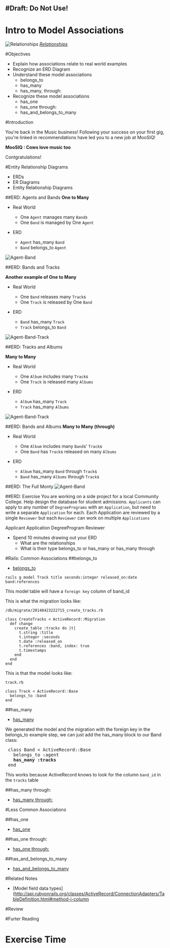 
#Draft: Do Not Use!
---------
Intro to Model Associations
==================

![Relationships](http://clients.stujophoto.com/photos/i-DGskW2W/0/L/i-DGskW2W-L.jpg)
[_Relationships_](http://clients.stujophoto.com/)


#Objectives
* Explain how associations relate to real world examples
* Recognize an ERD Diagram
* Understand these model associations
	* belongs_to
	* has_many
	* has_many, through: 
* Recognize these model associations
	* has_one
	* has_one   through:
	* has_and_belongs_to_many
	
#Introduction

You're back in the Music business! Following your success on your first gig, you're linked in recommendations have led you to a new job at MooSIQ!

**MooSIQ : Cows love music too**

Contgratulations!


#Entity Relationship Diagrams

* ERDs
* ER Diagrams
* Entity Relationship Diagrams

##ERD: Agents and Bands
__One to Many__

* Real World
  * One `Agent` manages many `Band`s
  * One `Band` is managed by One `Agent`

* ERD
  * `Agent` has_many `Band`
  * `Band` belongs_to `Agent`
  
![Agent-Band](AgentBand.png)

##ERD: Bands and Tracks

__Another example of One to Many__

* Real World
  * One `Band` releases many `Track`s
  * One `Track` is released by One `Band`

* ERD
  * `Band` has_many `Track`
  * `Track` belongs_to `Band`


![Agent-Band-Track](AgentBandTrack.png)


##ERD: Tracks and Albums

__Many to Many__

* Real World
  * One `Album` includes many `Track`s
  * One `Track` is released many `Albums`

* ERD
  * `Album` has_many `Track`
  * `Track` has_many `Albums`


![Agent-Band-Track](AgentBandTrackAlbum.png)

##ERD: Bands and Albums
__Many to Many (through)__

* Real World
  * One `Album` includes many `Band`s' `Track`s
  * One `Band` has `Track`s released on many `Albums`

* ERD
  * `Album` has_many `Band` through `Track`s
  * `Band` has_many `Albums` through `Track`s

##ERD: The Full Monty
![Agent-Band](AgentBandTrackAlbumArtistStint.png)


##ERD: Exercise
You are working on a side project for a local Community College.
Help design the database for student admissions. `Applicants` can apply to any number of `DegreePrograms` with an `Application`, but need to write a separate `Application` for each. Each Application are reviewed by a single `Reviewer` but each `Reviewer` can work on multiple `Applications`

Applicant
Application
DegreeProgram
Reviewer

* Spend 10 minutes drawing out your ERD
  * What are the relationships
  * What is their type belongs_to or has_many or has_many through


#Rails: Common Associations
##belongs_to

* [belongs_to](http://guides.rubyonrails.org/association_basics.html#the-belongs-to-association)

```
rails g model Track title seconds:integer released_on:date band:references
```

This model table will have a `foreign key` column of band_id

This is what the migration looks like:

`/db/migrate/20140423222715_create_tracks.rb`


```
class CreateTracks < ActiveRecord::Migration
  def change
    create_table :tracks do |t|
      t.string :title
      t.integer :seconds
      t.date :released_on
      t.references :band, index: true
      t.timestamps
    end
  end
end

```

This is that the model looks like:

`track.rb`

```
class Track < ActiveRecord::Base
  belongs_to :band
end
```

##has_many

* [has_many](http://guides.rubyonrails.org/association_basics.html#the-has-many-association)

We generated the model and the migration with the foreign key in the belongs_to example step, we can just add the has_many block to our Band class:


<pre>
 class Band < ActiveRecord::Base
   belongs_to :agent
   <b>has_many :tracks</b>
 end
</pre>

This works because ActiveRecord knows to look for the column `band_id` in the `tracks` table
 
##has_many through:

* [has_many through:](http://guides.rubyonrails.org/association_basics.html#the-has-many-through-association)

#Less Common Associations

##has_one

* [has_one](http://guides.rubyonrails.org/association_basics.html#the-has-one-association)


##has_one through:

* [has_one through:](http://guides.rubyonrails.org/association_basics.html#the-has-one-through-association)


##has_and_belongs_to_many

* [has_and_belongs_to_many](http://guides.rubyonrails.org/association_basics.html#has-and-belongs-to-many-association-reference)


#Related Notes

* [Model field data types](http://api.rubyonrails.org/classes/ActiveRecord/ConnectionAdapters/TableDefinition.html#method-i-column

#Review

#Furter Reading


# Exercise Time

